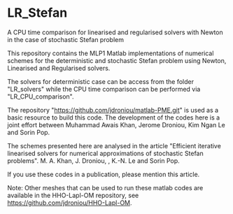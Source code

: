 # LR_Stefan
A CPU time comparison for linearised and regularised solvers with Newton in the case of stochastic Stefan problem

This repository contains the MLP1 Matlab implementations of numerical schemes for the deterministic and stochastic Stefan problem using Newton, Linearised and Regularised solvers. 

The solvers for deterministic case can be access from the folder "LR_solvers" while the CPU time comparison can be performed via "LR_CPU_comparison".

The repository "https://github.com/jdroniou/matlab-PME.git" is used as a basic resource to build this code. The development of the codes here is a joint effort between Muhammad Awais Khan, Jerome Droniou, Kim Ngan Le and Sorin Pop.

The schemes presented here are analysed in the article "Efficient iterative linearised solvers for numerical approximations of stochastic Stefan problems". M. A. Khan, J. Droniou, , K.-N. Le and Sorin Pop.

If you use these codes in a publication, please mention this article.

Note: Other meshes that can be used to run these matlab codes are available in the HHO-Lapl-OM repository, see https://github.com/jdroniou/HHO-Lapl-OM.
